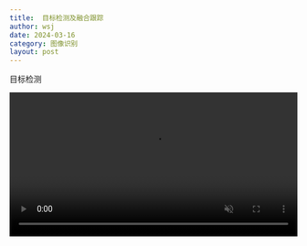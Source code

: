 ```yaml
---
title:  目标检测及融合跟踪 
author: wsj 
date: 2024-03-16
category: 图像识别
layout: post
---
```





目标检测

<video  style="display:block; width:100%; height:auto;" preload="auto" autoplay controls  muted loop="loop">
  <source src="/assets/目标检测.mp4" type="video/mp4">
</video>

 
